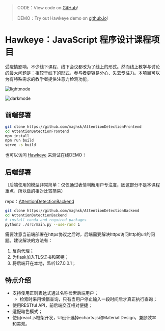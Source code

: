 > CODE：View code on [GitHub](https://github.com/maghsk/AttentionDetectionFrontend)!
>
> DEMO：Try out Hawkeye demo on [github.io](https://maghsk.github.io/AttentionDetectionFrontend/)!

# Hawkeye：JavaScript 程序设计课程项目

受疫情影响，不少线下课程、线下会议都改为了线上的形式。然而线上教学与讨论的最大问题是：相较于线下的形式，参与者更容易分心、失去专注力。本项目可以为有特殊需求的教学者提供注意力检测功能。

![lightmode](https://markdown-1252899564.cos.ap-beijing.myqcloud.com/typora/img/maghsk.github.io_AttentionDetectionFrontend_light.webp)

![darkmode](https://markdown-1252899564.cos.ap-beijing.myqcloud.com/typora/img/maghsk.github.io_AttentionDetectionFrontend_dark.webp)

## 前端部署

```bash
git clone https://github.com/maghsk/AttentionDetectionFrontend
cd AttentionDetectionFrontend
npm install
npm run build
serve -s build
```

也可以访问 [Hawkeye](https://maghsk.github.io/AttentionDetectionFrontend/) 来测试在线DEMO！

## 后端部署

（后端使用的模型非常简单：仅仅通过表情判断用户专注度，因这部分不是本课程重点，所以做的相对比较简易）

repo：[AttentionDetectionBackend](https://github.com/maghsk/AttentionDetectionBackend)

```bash
git clone https://github.com/maghsk/AttentionDetectionBackend
cd AttentionDetectionBackend
# install conda and required packages
python3 ./src/main.py --use-rand 1
```

需要注意当前端部署在https协议之后时，后端需要解决https访问http的url的问题。建议解决的方法有：

1. 反向代理；
2. 为flask加入TLS证书和密钥；
3. 将后端开在本地，监听127.0.0.1；

## 特点介绍

- 支持使用正则表达式通过名称检索后端用户；
  - 检索时采用懒惰查询，只有当用户停止输入一段时间后才真正执行查询；
- 使用RESTful API，前后端交互相对便捷；
- 适配暗色模式；
- 使用react.js框架开发，UI设计选择echarts.js和Material Design，兼顾效率和美观。

